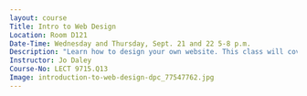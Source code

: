 ```yaml
---
layout: course
Title: Intro to Web Design
Location: Room D121
Date-Time: Wednesday and Thursday, Sept. 21 and 22 5-8 p.m.
Description: "Learn how to design your own website. This class will cover what you need to know for good web design, including: load time, navigation, layout and color schemes. Also included are HTML programming basics, WYSIWYG editor, Cascading Style Sheets, premade design sites, as well as domain name registration. This class is intended for people with computer experience, but new to designing website."
Instructor: Jo Daley
Course-No: LECT 9715.Q13
Image: introduction-to-web-design-dpc_77547762.jpg
---
```

